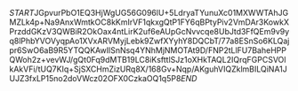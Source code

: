 $START$JGpvurPbO1EQ3HjWgUG56G096lU+5LdryaTYunuXc01MXWWTAhJGMZLk4p+Na9AnxWmtkOC8kKmIrVF1qkxgQtP1FY6qBPtyPiv2VmDAr3KowkXPrzddGKzV3QWBiR2OkOax4ntLirK2uf6eAUpGcNvvcqe8UbJtd3FfQEm9v9yq8lPhbYVOVyqpAo1XVxARVMyjLebk9ZwfXYyhY8DQCbT/77a8ESnSo6KLQajpr6SwO6aB9R5YTQQKAwIlSnNsq4YNhMjNMOTAt9D/FNP2tLlFU7BaheHPPQWoh2z+vevWJ/gQt0Fq9dMTB19LC8iKsfttlSJz1oXHkTAQL2IQrqFGPCSVOlkAkVFi/tUQ7KIq+SjSXCHmZizURq8X/168Gv+Nqp/AKguhVIQZklmBILQiNA1JUJZ3fxLP15no2doVWcz02OFX0CzkaOQ1q5P8$END$